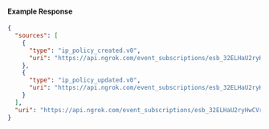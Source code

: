 <!-- Code generated for API Clients. DO NOT EDIT. -->

#### Example Response

```json
{
  "sources": [
    {
      "type": "ip_policy_created.v0",
      "uri": "https://api.ngrok.com/event_subscriptions/esb_32ELHaU2ryHwCVraCMuPUilq2Rq/sources/ip_policy_created.v0"
    },
    {
      "type": "ip_policy_updated.v0",
      "uri": "https://api.ngrok.com/event_subscriptions/esb_32ELHaU2ryHwCVraCMuPUilq2Rq/sources/ip_policy_updated.v0"
    }
  ],
  "uri": "https://api.ngrok.com/event_subscriptions/esb_32ELHaU2ryHwCVraCMuPUilq2Rq/sources"
}
```
